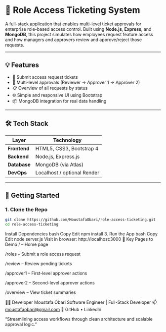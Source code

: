 # 🔐 Role Access Ticketing System

A full-stack application that enables multi-level ticket approvals for enterprise role-based access control. Built using **Node.js**, **Express**, and **MongoDB**, this project simulates how employees request feature access and how managers and approvers review and approve/reject those requests.

---

## 💡 Features

- 📝 Submit access request tickets
- 🔄 Multi-level approvals (Reviewer → Approver 1 → Approver 2)
- 📋 Overview of all requests by status
- 🌐 Simple and responsive UI using Bootstrap
- 📦 MongoDB integration for real data handling

---

## 🛠️ Tech Stack

| Layer         | Technology                  |
|---------------|------------------------------|
| **Frontend**  | HTML5, CSS3, Bootstrap 4     |
| **Backend**   | Node.js, Express.js          |
| **Database**  | MongoDB (via Atlas)          |
| **DevOps**    | Localhost / optional Render  |

---

## 🚀 Getting Started

### 1. Clone the Repo

```bash
git clone https://github.com/MoustafaObari/role-access-ticketing.git
cd role-access-ticketing
```
Install Dependencies
bash
Copy
Edit
npm install
3. Run the App
bash
Copy
Edit
node server.js
Visit in browser:
http://localhost:3000
🧭 Key Pages to Demo
/ – Home page

/roles – Submit a role access request

/review – Review pending tickets

/approver1 – First-level approver actions

/approver2 – Second-level approver actions

/overview – View ticket summaries

👨‍💻 Developer
Moustafa Obari
Software Engineer | Full-Stack Developer
📫 moustafaobari@gmail.com
🔗 GitHub • LinkedIn

“Streamlining access workflows through clean architecture and scalable approval logic.”